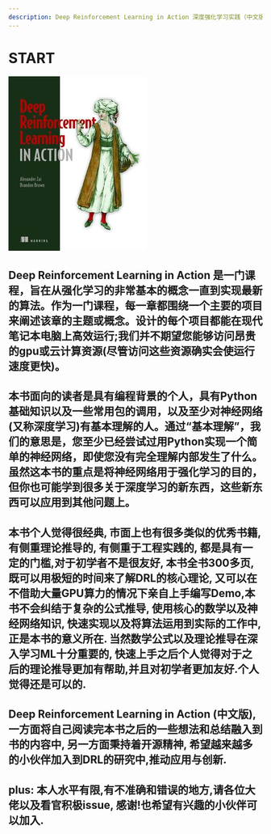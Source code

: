 ```yaml
---
description: Deep Reinforcement Learning in Action 深度强化学习实践（中文版）
---
```


# START

![](.gitbook/assets/image%20%281%29.png)

## Deep Reinforcement Learning in Action 是一门课程，旨在从强化学习的非常基本的概念一直到实现最新的算法。作为一门课程，每一章都围绕一个主要的项目来阐述该章的主题或概念。设计的每个项目都能在现代笔记本电脑上高效运行;我们并不期望您能够访问昂贵的gpu或云计算资源\(尽管访问这些资源确实会使运行速度更快\)。

## 本书面向的读者是具有编程背景的个人，具有Python基础知识以及一些常用包的调用，以及至少对神经网络\(又称深度学习\)有基本理解的人。通过“基本理解”，我们的意思是，您至少已经尝试过用Python实现一个简单的神经网络，即使您没有完全理解内部发生了什么。虽然这本书的重点是将神经网络用于强化学习的目的，但你也可能学到很多关于深度学习的新东西，这些新东西可以应用到其他问题上。

## 本书个人觉得很经典, 市面上也有很多类似的优秀书籍, 有侧重理论推导的, 有侧重于工程实践的, 都是具有一定的门槛,对于初学者不是很友好, 本书全书300多页, 既可以用极短的时间来了解DRL的核心理论, 又可以在不借助大量GPU算力的情况下亲自上手编写Demo,本书不会纠结于复杂的公式推导, 使用核心的数学以及神经网络知识, 快速实现以及将算法运用到实际的工作中, 正是本书的意义所在. 当然数学公式以及理论推导在深入学习ML十分重要的, 快速上手之后个人觉得对于之后的理论推导更加有帮助,并且对初学者更加友好.个人觉得还是可以的. 

## Deep Reinforcement Learning in Action \(中文版\), 一方面将自己阅读完本书之后的一些想法和总结融入到书的内容中, 另一方面秉持着开源精神, 希望越来越多的小伙伴加入到DRL的研究中,推动应用与创新.

## plus: 本人水平有限,有不准确和错误的地方,请各位大佬以及看官积极issue, 感谢!也希望有兴趣的小伙伴可以加入.





